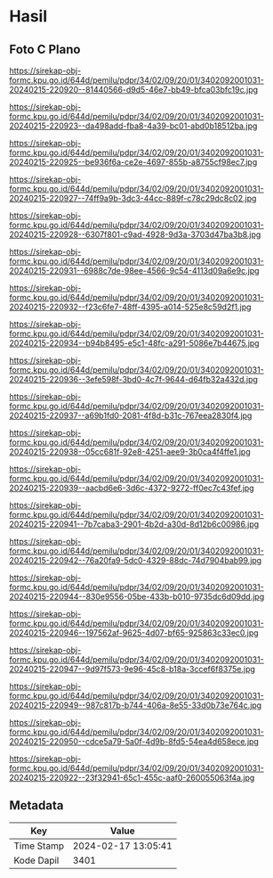 # Hasil

## Foto C Plano

https://sirekap-obj-formc.kpu.go.id/644d/pemilu/pdpr/34/02/09/20/01/3402092001031-20240215-220920--81440566-d9d5-46e7-bb49-bfca03bfc19c.jpg

https://sirekap-obj-formc.kpu.go.id/644d/pemilu/pdpr/34/02/09/20/01/3402092001031-20240215-220923--da498add-fba8-4a39-bc01-abd0b18512ba.jpg

https://sirekap-obj-formc.kpu.go.id/644d/pemilu/pdpr/34/02/09/20/01/3402092001031-20240215-220925--be936f6a-ce2e-4697-855b-a8755cf98ec7.jpg

https://sirekap-obj-formc.kpu.go.id/644d/pemilu/pdpr/34/02/09/20/01/3402092001031-20240215-220927--74ff9a9b-3dc3-44cc-889f-c78c29dc8c02.jpg

https://sirekap-obj-formc.kpu.go.id/644d/pemilu/pdpr/34/02/09/20/01/3402092001031-20240215-220928--6307f801-c9ad-4928-9d3a-3703d47ba3b8.jpg

https://sirekap-obj-formc.kpu.go.id/644d/pemilu/pdpr/34/02/09/20/01/3402092001031-20240215-220931--6988c7de-98ee-4566-9c54-4113d09a6e9c.jpg

https://sirekap-obj-formc.kpu.go.id/644d/pemilu/pdpr/34/02/09/20/01/3402092001031-20240215-220932--f23c6fe7-48ff-4395-a014-525e8c59d2f1.jpg

https://sirekap-obj-formc.kpu.go.id/644d/pemilu/pdpr/34/02/09/20/01/3402092001031-20240215-220934--b94b8495-e5c1-48fc-a291-5086e7b44675.jpg

https://sirekap-obj-formc.kpu.go.id/644d/pemilu/pdpr/34/02/09/20/01/3402092001031-20240215-220936--3efe598f-3bd0-4c7f-9644-d64fb32a432d.jpg

https://sirekap-obj-formc.kpu.go.id/644d/pemilu/pdpr/34/02/09/20/01/3402092001031-20240215-220937--a69b1fd0-2081-4f8d-b31c-767eea2830f4.jpg

https://sirekap-obj-formc.kpu.go.id/644d/pemilu/pdpr/34/02/09/20/01/3402092001031-20240215-220938--05cc681f-92e8-4251-aee9-3b0ca4f4ffe1.jpg

https://sirekap-obj-formc.kpu.go.id/644d/pemilu/pdpr/34/02/09/20/01/3402092001031-20240215-220939--aacbd6e6-3d6c-4372-9272-ff0ec7c43fef.jpg

https://sirekap-obj-formc.kpu.go.id/644d/pemilu/pdpr/34/02/09/20/01/3402092001031-20240215-220941--7b7caba3-2901-4b2d-a30d-8d12b6c00986.jpg

https://sirekap-obj-formc.kpu.go.id/644d/pemilu/pdpr/34/02/09/20/01/3402092001031-20240215-220942--76a20fa9-5dc0-4329-88dc-74d7904bab99.jpg

https://sirekap-obj-formc.kpu.go.id/644d/pemilu/pdpr/34/02/09/20/01/3402092001031-20240215-220944--830e9556-05be-433b-b010-9735dc6d09dd.jpg

https://sirekap-obj-formc.kpu.go.id/644d/pemilu/pdpr/34/02/09/20/01/3402092001031-20240215-220946--197562af-9625-4d07-bf65-925863c33ec0.jpg

https://sirekap-obj-formc.kpu.go.id/644d/pemilu/pdpr/34/02/09/20/01/3402092001031-20240215-220947--9d97f573-9e96-45c8-b18a-3ccef6f8375e.jpg

https://sirekap-obj-formc.kpu.go.id/644d/pemilu/pdpr/34/02/09/20/01/3402092001031-20240215-220949--987c817b-b744-406a-8e55-33d0b73e764c.jpg

https://sirekap-obj-formc.kpu.go.id/644d/pemilu/pdpr/34/02/09/20/01/3402092001031-20240215-220950--cdce5a79-5a0f-4d9b-8fd5-54ea4d658ece.jpg

https://sirekap-obj-formc.kpu.go.id/644d/pemilu/pdpr/34/02/09/20/01/3402092001031-20240215-220922--23f32941-65c1-455c-aaf0-260055063f4a.jpg


## Metadata

| Key        | Value               |
| ---------- | ------------------- |
| Time Stamp | 2024-02-17 13:05:41 |
| Kode Dapil | 3401                |



